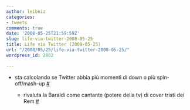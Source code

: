 ```yaml
---
author: leibniz
categories:
- tweets
comments: true
date: '2008-05-25T21:59:59Z'
slug: life-via-twitter-2008-05-25
title: Life via Twitter (2008-05-25)
url: "/2008/05/25/life-via-twitter-2008-05-25/"
wordpress_id: 2802

---
```

* sta calcolando se Twitter abbia più momenti di down o più spin-off/mash-up [#](https://twitter.com/leibniz/statuses/819754780)

	
  * rivaluta la Baraldi come cantante (potere della tv) di cover tristi dei Rem [#](https://twitter.com/leibniz/statuses/819755124)


